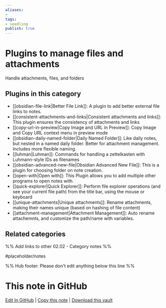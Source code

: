 ```yaml
---
aliases:
- 
tags: 
- seedling 
publish: true
---
```



# Plugins to manage files and attachments

Handle attachments, files, and folders

## Plugins in this category

- [[obsidian-file-link|Better File Link]]: A plugin to add better external file links to notes.
- [[consistent-attachments-and-links|Consistent attachments and links]]: This plugin ensures the consistency of attachments and links
- [[copy-url-in-preview|Copy Image and URL in Preview]]: Copy Image and Copy URL context menu in preview mode
- [[obsidian-daily-named-folder|Daily Named Folder]]: Like daily notes, but nested in a named daily folder. Better for attachment management. Includes more flexible naming.
- [[luhman|Luhman]]: Commands for handling a zettelkasten with Luhmann-style IDs as filenames
- [[obsidian-advanced-new-file|Obsidian Advanced New File]]: This is a plugin for choosing folder on note creation.
- [[open-with|Open with]]: This Plugin allows you to add multiple other programs to open notes with.
- [[quick-explorer|Quick Explorer]]: Perform file explorer operations (and see your current file path) from the title bar, using the mouse or keyboard
- [[unique-attachments|Unique attachments]]: Rename attachments, making their names unique (based on hashing of file content)
- [[attachment-management|Attachment Management]]: Auto rename attachemnts, and customize the path/name with variables.

## Related categories

%% Add links to other 02.02 - Category notes %%

#placeholder/notes

%% Hub footer: Please don't edit anything below this line %%

# This note in GitHub

<span class="git-footer">[Edit In GitHub](https://github.dev/obsidian-community/obsidian-hub/blob/main/02%20-%20Community%20Expansions/02.01%20Plugins%20by%20Category/Plugins%20to%20manage%20files%20and%20attachments.md "git-hub-edit-note") | [Copy this note](https://raw.githubusercontent.com/obsidian-community/obsidian-hub/main/02%20-%20Community%20Expansions/02.01%20Plugins%20by%20Category/Plugins%20to%20manage%20files%20and%20attachments.md "git-hub-copy-note") | [Download this vault](https://github.com/obsidian-community/obsidian-hub/archive/refs/heads/main.zip "git-hub-download-vault") </span>
